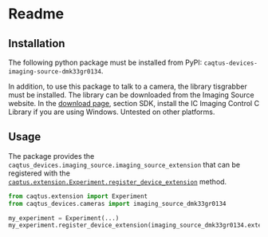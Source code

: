Readme
======

Installation
------------

The following python package must be installed from PyPI:
`caqtus-devices-imaging-source-dmk33gr0134`.

In addition, to use this package to talk to a camera, the library tisgrabber must be
installed.
The library can be downloaded from the Imaging Source website.
In the [download page](https://www.theimagingsource.com/en-us/support/download/),
section SDK, install the IC Imaging Control C Library if you are using Windows.
Untested on other platforms.

Usage
-----

The package provides the `caqtus_devices.imaging_source.imaging_source_extension` that
can be registered with the
[
`caqtus.extension.Experiment.register_device_extension`](https://caqtus.readthedocs.io/en/latest/_autosummary/caqtus.extension.Experiment.html#caqtus.extension.Experiment.register_device_extension)
method.

```python
from caqtus.extension import Experiment
from caqtus_devices.cameras import imaging_source_dmk33gr0134

my_experiment = Experiment(...)
my_experiment.register_device_extension(imaging_source_dmk33gr0134.extension)
```